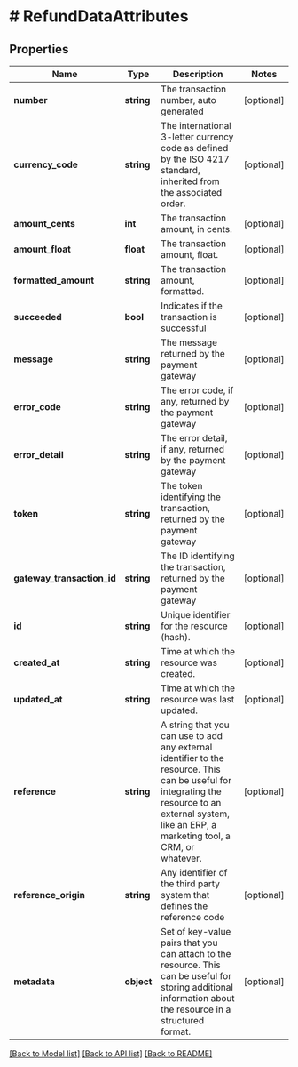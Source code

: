 # # RefundDataAttributes

## Properties

Name | Type | Description | Notes
------------ | ------------- | ------------- | -------------
**number** | **string** | The transaction number, auto generated | [optional]
**currency_code** | **string** | The international 3-letter currency code as defined by the ISO 4217 standard, inherited from the associated order. | [optional]
**amount_cents** | **int** | The transaction amount, in cents. | [optional]
**amount_float** | **float** | The transaction amount, float. | [optional]
**formatted_amount** | **string** | The transaction amount, formatted. | [optional]
**succeeded** | **bool** | Indicates if the transaction is successful | [optional]
**message** | **string** | The message returned by the payment gateway | [optional]
**error_code** | **string** | The error code, if any, returned by the payment gateway | [optional]
**error_detail** | **string** | The error detail, if any, returned by the payment gateway | [optional]
**token** | **string** | The token identifying the transaction, returned by the payment gateway | [optional]
**gateway_transaction_id** | **string** | The ID identifying the transaction, returned by the payment gateway | [optional]
**id** | **string** | Unique identifier for the resource (hash). | [optional]
**created_at** | **string** | Time at which the resource was created. | [optional]
**updated_at** | **string** | Time at which the resource was last updated. | [optional]
**reference** | **string** | A string that you can use to add any external identifier to the resource. This can be useful for integrating the resource to an external system, like an ERP, a marketing tool, a CRM, or whatever. | [optional]
**reference_origin** | **string** | Any identifier of the third party system that defines the reference code | [optional]
**metadata** | **object** | Set of key-value pairs that you can attach to the resource. This can be useful for storing additional information about the resource in a structured format. | [optional]

[[Back to Model list]](../../README.md#models) [[Back to API list]](../../README.md#endpoints) [[Back to README]](../../README.md)
